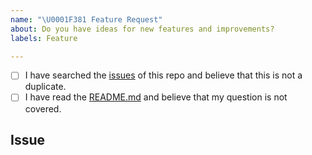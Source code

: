 ```yaml
---
name: "\U0001F381 Feature Request"
about: Do you have ideas for new features and improvements?
labels: Feature

---
```


<!--
  Before submitting the issue please check the boxes below
-->

<!-- Checked checkbox should look like this: [x] -->
- [ ] I have searched the [issues](https://github.com/CommittedTeam/CommitCanvas/issues) of this repo and believe that this is not a duplicate.
- [ ] I have read the [README.md](https://github.com/CommittedTeam/CommitCanvas) and believe that my question is not covered.

## Issue
<!-- Now feel free to write your issue, but please be descriptive! Thank you🙌 ❤️ -->